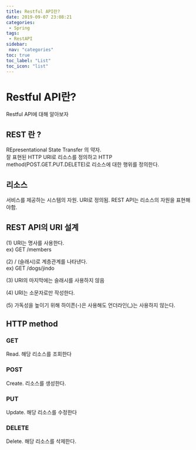```yaml
---
title: Restful API란?
date: 2019-09-07 23:08:21
categories: 
 - Spring
tags: 
 - RestAPI
sidebar:
 nav: "categories"
toc: true
toc_label: "List"
toc_icon: "list"
---
```


# Restful API란?
Restful API에 대해 알아보자

## REST 란 ? 
REpresentational State Transfer 의 약자.  
잘 표현된 HTTP URI로 리소스를 정의하고 HTTP method(POST.GET.PUT.DELETE)로 리소스에 대한 행위를 정의한다.

## 리소스
서비스를 제공하는 시스템의 자원. URI로 정의됨. REST API는 리소스의 자원을 표현해야함.  

## REST API의 URI 설계
(1) URI는 명사를 사용한다.  
ex) GET /members

(2) / (슬래시)로 계층관계를 나타낸다.  
ex) GET /dogs/jindo

(3) URI의 마지막에는 슬래시를 사용하지 않음  

(4) URI는 소문자로만 작성한다.  

(5) 가독성을 높이기 위해 하이픈(-)은 사용해도 언더라인(_)는 사용하지 않는다.

## HTTP method
### GET 
Read. 해당 리소스를 조회한다
### POST
Create. 리소스를 생성한다.
### PUT
Update. 해당 리소스를 수정한다
### DELETE
Delete. 해당 리소스를 삭제한다. 
